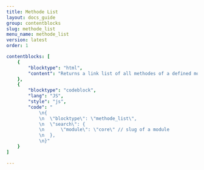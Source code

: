 ```yaml
---
title: Methode List
layout: docs_guide
group: contentblocks
slug: methode_list
menu_name: methode_list
version: latest
order: 1

contentblocks: [
	{
		"blocktype": "html",
		"content": "Returns a link list of all methodes of a defined module."
	},
	{
		"blocktype": "codeblock",
		"lang": "JS",
		"style": "js",
		"code": "
			\n{
			\n	\"blocktype\": \"methode_list\",
			\n	\"search\": {
			\n		\"module\": \"core\" // slug of a module
			\n	},
			\n}"
	}
]

---
```

